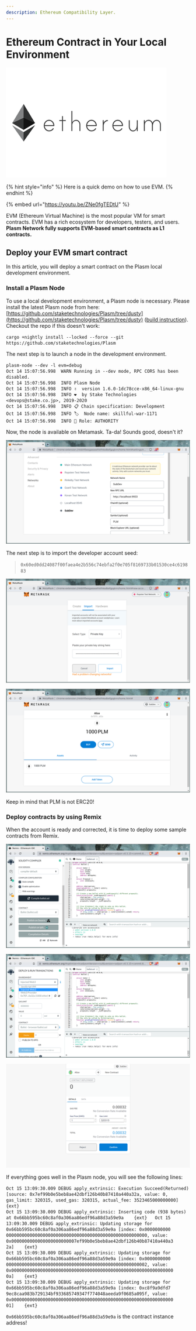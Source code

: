 ```yaml
---
description: Ethereum Compatibility Layer.
---
```


# Ethereum Contract in Your Local Environment

![](../../../.gitbook/assets/what-is-ethereum-logo-big.o.png)

{% hint style="info" %}
Here is a quick demo on how to use EVM.
{% endhint %}

{% embed url="https://youtu.be/ZNe0fgTEDtU" %}

EVM \(Ethereum Virtual Machine\) is the most popular VM for smart contracts. EVM has a rich ecosystem for developers, testers, and users. **Plasm Network fully supports EVM-based smart contracts as L1 contracts.**

## Deploy your EVM smart contract

In this article, you will deploy a smart contract on the Plasm local development environment.

### Install a Plasm Node

To use a  local development environment, a Plasm node is necessary. Please install the latest Plasm node from here: [https://github.com/staketechnologies/Plasm/tree/dusty](https://github.com/staketechnologies/Plasm/tree/dusty) \([build instruction](https://github.com/staketechnologies/Plasm/tree/dusty#building-from-source)\). Checkout the repo if this doesn't work:

```text
cargo +nightly install --locked --force --git https://github.com/staketechnologies/Plasm
```

The next step is to launch a node in the development environment.

```text
plasm-node --dev -l evm=debug
Oct 14 15:07:56.998  WARN Running in --dev mode, RPC CORS has been disabled.    
Oct 14 15:07:56.998  INFO Plasm Node                                                                                           
Oct 14 15:07:56.998  INFO ✌️  version 1.6.0-1dc78cce-x86_64-linux-gnu    
Oct 14 15:07:56.998  INFO ❤️  by Stake Technologies <devops@stake.co.jp>, 2019-2020    
Oct 14 15:07:56.998  INFO 📋 Chain specification: Development     
Oct 14 15:07:56.998  INFO 🏷  Node name: skillful-war-1171    
Oct 14 15:07:56.998  INFO 👤 Role: AUTHORITY
```

Now, the node is available on Metamask. Ta-da! Sounds good, doesn't it?

![Plasm development node. Metamask connection settings.](../../../.gitbook/assets/network_connection.png)

The next step is to import the developer account seed:

> `0x60ed0dd24087f00faea4e2b556c74ebfa2f0e705f8169733b01530ce4c619883`

![Import developer account seed.](../../../.gitbook/assets/import_dev_account.png)

![Imported account balance.](../../../.gitbook/assets/account_imported.png)

Keep in mind that PLM is not ERC20! 

### Deploy contracts by using Remix

When the account is ready and corrected, it is time to deploy some sample contracts from Remix.

![Use Remix demo contract.](../../../.gitbook/assets/remix_demo.png)

![Change deployment environment to Metamask injected web3 instance.](../../../.gitbook/assets/change_env.png)

![Push &quot;deploy&quot; and approve transaction on Metamask.](../../../.gitbook/assets/deploy%20%281%29.png)

If everything goes well in the Plasm node, you will see the following lines:

```text
Oct 15 13:09:30.009 DEBUG apply_extrinsic: Execution Succeed(Returned) [source: 0x7ef99b0e5beb8ae42dbf126b40b87410a440a32a, value: 0, gas_limit: 320315, used_gas: 320315, actual_fee: 3523465000000000]    {ext}                                             
Oct 15 13:09:30.009 DEBUG apply_extrinsic: Inserting code (938 bytes) at 0x66bb595bc60c8af0a306aa86edf96a88d3a59e9a    {ext}   Oct 15 13:09:30.009 DEBUG apply_extrinsic: Updating storage for 0x66bb595bc60c8af0a306aa86edf96a88d3a59e9a [index: 0x0000000000
000000000000000000000000000000000000000000000000000000, value: 0x0000000000000000000000007ef99b0e5beb8ae42dbf126b40b87410a440a3
2a]    {ext}                                                                                                                   
Oct 15 13:09:30.009 DEBUG apply_extrinsic: Updating storage for 0x66bb595bc60c8af0a306aa86edf96a88d3a59e9a [index: 0x0000000000
000000000000000000000000000000000000000000000000000002, value: 0x00000000000000000000000000000000000000000000000000000000000000
0a]    {ext}
Oct 15 13:09:30.009 DEBUG apply_extrinsic: Updating storage for 0x66bb595bc60c8af0a306aa86edf96a88d3a59e9a [index: 0xc8f9a9dfd7
9ec8caa983b729134bf933685749347f774048aeeda9f0685a095f, value: 0x00000000000000000000000000000000000000000000000000000000000000
01]    {ext}
```

 `0x66bb595bc60c8af0a306aa86edf96a88d3a59e9a` is the contract instance address!



